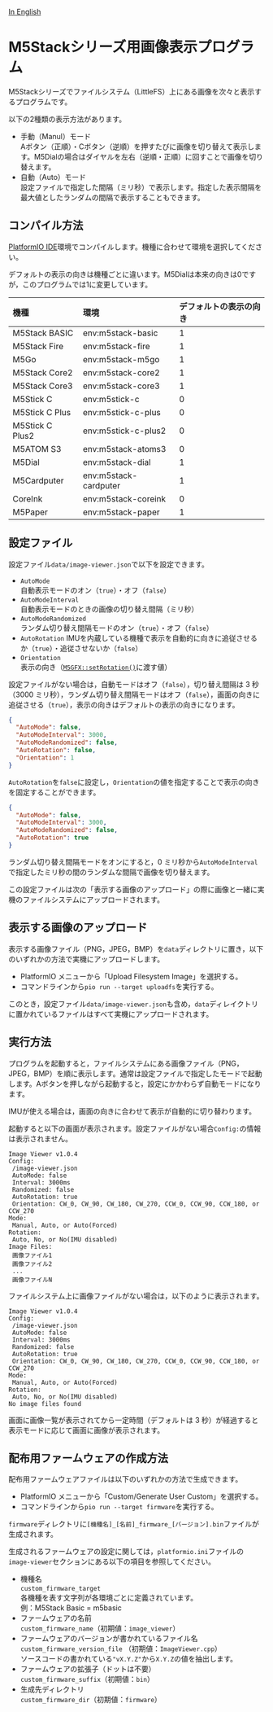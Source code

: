[In English](README_en_US.md)

# M5Stackシリーズ用画像表示プログラム

M5Stackシリーズでファイルシステム（LittleFS）上にある画像を次々と表示するプログラムです。

以下の2種類の表示方法があります。

* 手動（Manul）モード  
  Aボタン（正順）・Cボタン（逆順）を押すたびに画像を切り替えて表示します。M5Dialの場合はダイヤルを左右（逆順・正順）に回すことで画像を切り替えます。
* 自動（Auto）モード  
  設定ファイルで指定した間隔（ミリ秒）で表示します。指定した表示間隔を最大値としたランダムの間隔で表示することもできます。

## コンパイル方法

[PlatformIO IDE](https://platformio.org/platformio-ide)環境でコンパイルします。機種に合わせて環境を選択してください。

デフォルトの表示の向きは機種ごとに違います。M5Dialは本来の向きは0ですが，このプログラムでは1に変更しています。

| 機種            | 環境                  | デフォルトの表示の向き |
| :-------------- | :---------------------| :--------------------- |
| M5Stack BASIC   | env:m5stack-basic     | 1                      |
| M5Stack Fire    | env:m5stack-fire      | 1                      |
| M5Go            | env:m5stack-m5go      | 1                      |
| M5Stack Core2   | env:m5stack-core2     | 1                      |
| M5Stack Core3   | env:m5stack-core3     | 1                      |
| M5Stick C       | env:m5stick-c         | 0                      |
| M5Stick C Plus  | env:m5stick-c-plus    | 0                      |
| M5Stick C Plus2 | env:m5stick-c-plus2   | 0                      |
| M5ATOM S3       | env:m5stack-atoms3    | 0                      |
| M5Dial          | env:m5stack-dial      | 1                      |
| M5Cardputer     | env:m5stack-cardputer | 1                      |
| CoreInk         | env:m5stack-coreink   | 0                      |
| M5Paper         | env:m5stack-paper     | 1                      |

## 設定ファイル

設定ファイル`data/image-viewer.json`で以下を設定できます。

* `AutoMode`  
  自動表示モードのオン（`true`）・オフ（`false`）
* `AutoModeInterval`  
  自動表示モードのときの画像の切り替え間隔（ミリ秒）
* `AutoModeRandomized`  
  ランダム切り替え間隔モードのオン（`true`）・オフ（`false`）
* `AutoRotation`
  IMUを内蔵している機種で表示を自動的に向きに追従させるか（`true`）・追従させないか（`false`）
* `Orientation`  
  表示の向き（[`M5GFX::setRotation()`](https://docs.m5stack.com/ja/arduino/m5gfx/m5gfx_functions#setrotation)に渡す値）

設定ファイルがない場合は，自動モードはオフ（`false`），切り替え間隔は 3 秒（3000 ミリ秒），ランダム切り替え間隔モードはオフ（`false`），画面の向きに追従させる（`true`），表示の向きはデフォルトの表示の向きになります。

```json
{
  "AutoMode": false,
  "AutoModeInterval": 3000,
  "AutoModeRandomized": false,
  "AutoRotation": false,
  "Orientation": 1
}
```

`AutoRotation`を`false`に設定し，`Orientation`の値を指定することで表示の向きを固定することができます。

```json
{
  "AutoMode": false,
  "AutoModeInterval": 3000,
  "AutoModeRandomized": false,
  "AutoRotation": true
}
```

ランダム切り替え間隔モードをオンにすると，0 ミリ秒から`AutoModeInterval`で指定したミリ秒の間のランダムな間隔で画像を切り替えます。

この設定ファイルは次の「表示する画像のアップロード」の際に画像と一緒に実機のファイルシステムにアップロードされます。

## 表示する画像のアップロード

表示する画像ファイル（PNG，JPEG，BMP）を`data`ディレクトリに置き，以下のいずれかの方法で実機にアップロードします。

* PlatformIO メニューから「Upload Filesystem Image」を選択する。
* コマンドラインから`pio run --target uploadfs`を実行する。

このとき，設定ファイル`data/image-viewer.json`も含め，`data`ディレイクトリに置かれているファイルはすべて実機にアップロードされます。

## 実行方法

プログラムを起動すると，ファイルシステムにある画像ファイル（PNG，JPEG，BMP）を順に表示します。通常は設定ファイルで指定したモードで起動します。Aボタンを押しながら起動すると，設定にかかわらず自動モードになります。

IMUが使える場合は，画面の向きに合わせて表示が自動的に切り替わります。

起動すると以下の画面が表示されます。設定ファイルがない場合`Config:`の情報は表示されません。

```text
Image Viewer v1.0.4
Config:
 /image-viewer.json
 AutoMode: false
 Interval: 3000ms
 Randomized: false
 AutoRotation: true
 Orientation: CW_0, CW_90, CW_180, CW_270, CCW_0, CCW_90, CCW_180, or CCW_270
Mode:
 Manual, Auto, or Auto(Forced)
Rotation:
 Auto, No, or No(IMU disabled)
Image Files:
 画像ファイル1
 画像ファイル2
 ...
 画像ファイルN
```

ファイルシステム上に画像ファイルがない場合は，以下のように表示されます。

```text
Image Viewer v1.0.4
Config:
 /image-viewer.json
 AutoMode: false
 Interval: 3000ms
 Randomized: false
 AutoRotation: true
 Orientation: CW_0, CW_90, CW_180, CW_270, CCW_0, CCW_90, CCW_180, or CCW_270
Mode:
 Manual, Auto, or Auto(Forced)
Rotation:
 Auto, No, or No(IMU disabled)
No image files found
```

画面に画像一覧が表示されてから一定時間（デフォルトは 3 秒）が経過すると表示モードに応じて画面に画像が表示されます。

## 配布用ファームウェアの作成方法

配布用ファームウェアファイルは以下のいずれかの方法で生成できます。

* PlatformIO メニューから「Custom/Generate User Custom」を選択する。
* コマンドラインから`pio run --target firmware`を実行する。

`firmware`ディレクトリに`[機種名]_[名前]_firmware_[バージョン].bin`ファイルが生成されます。

生成されるファームウェアの設定に関しては，`platformio.ini`ファイルの`image-viewer`セクションにある以下の項目を参照してください。

* 機種名  
  `custom_firmware_target`  
  各機種を表す文字列が各環境ごとに定義されています。  
  例：M5Stack Basic = m5basic
* ファームウェアの名前  
  `custom_firmware_name`（初期値：`image_viewer`）
* ファームウェアのバージョンが書かれているファイル名  
  `custom_firmware_version_file` （初期値：`ImageViewer.cpp`）  
  ソースコードの書かれている`"vX.Y.Z"`から`X.Y.Z`の値を抽出します。
* ファームウェアの拡張子（ドットは不要）  
  `custom_firmware_suffix`（初期値：`bin`）
* 生成先ディレクトリ  
  `custom_firmware_dir`（初期値：`firmware`）
